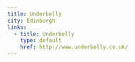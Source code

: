 ```yaml
---
title: Underbelly
city: Edinburgh
links:
  - title: Underbelly
    type: default
    href: http://www.underbelly.co.uk/
---
```


